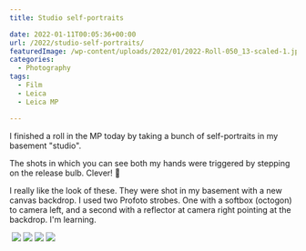 ```yaml
---
title: Studio self-portraits

date: 2022-01-11T00:05:36+00:00
url: /2022/studio-self-portraits/
featuredImage: /wp-content/uploads/2022/01/2022-Roll-050_13-scaled-1.jpg
categories:
  - Photography
tags:
  - Film
  - Leica
  - Leica MP

---
```

 

I finished a roll in the MP today by taking a bunch of self-portraits in my basement "studio".

The shots in which you can see both my hands were triggered by stepping on the release bulb. Clever! 🙂

I really like the look of these. They were shot in my basement with a new canvas backdrop. I used two Profoto strobes. One with a softbox (octogon) to camera left, and a second with a reflector at camera right pointing at the backdrop. I'm learning.


<img src="/img/2022/01/2022-Roll-050_29.jpg" alt=""/>

<img src="/img/2022/01/2022-Roll-050_32-scaled-1.jpg" />

<img src="/img/2022/01/2022-Roll-050_24-scaled-1.jpg"/>

<img src="/img/2022/01/2022-Roll-050_05-scaled-1.jpg" />

<img src="/img/2022/01/2022-Roll-050_21-scaled-1.jpg" />
